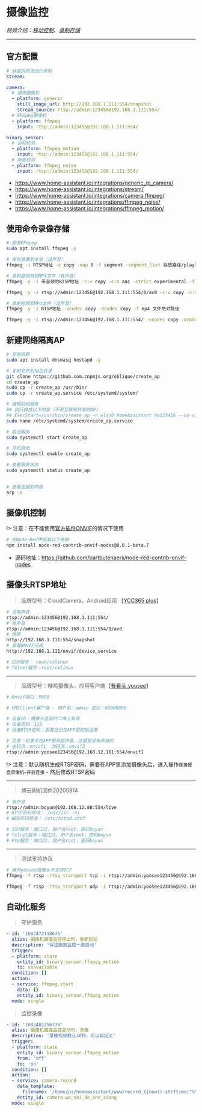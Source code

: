 # 摄像监控

*视频介绍：[移动控制](https://www.bilibili.com/video/BV1bZ4y1N74q/)、[录制存储](https://www.bilibili.com/video/BV1kK4y1872d/)*

---

## 官方配置

```yaml
# 从提供的流进行录制
stream:

camera:
  # 通用摄像机
  - platform: generic
    still_image_url: http://192.168.1.111:554/snapshot
    stream_source: rtsp://admin:123456@192.168.1.111:554/
  # FFmpeg摄像机
  - platform: ffmpeg
    input: rtsp://admin:123456@192.168.1.111:554/

binary_sensor:
  # 运动检测
  - platform: ffmpeg_motion
    input: rtsp://admin:123456@192.168.1.111:554/
  # 声音检测
  - platform: ffmpeg_noise
    input: rtsp://admin:123456@192.168.1.111:554/
```

- https://www.home-assistant.io/integrations/generic_ip_camera/
- https://www.home-assistant.io/integrations/stream/
- https://www.home-assistant.io/integrations/camera.ffmpeg/
- https://www.home-assistant.io/integrations/ffmpeg_noise/
- https://www.home-assistant.io/integrations/ffmpeg_motion/

## 使用命令录像存储

```bash
# 安装FFmpeg
sudo apt install ffmpeg -y

# 保存录像到本地（没声音）
ffmpeg -i RTSP地址 -c copy -map 0 -f segment -segment_list 存放路径/playlist.m3u8 -segment_time 5 存放路径/output%09d.ts

# 录制音视频到MP4文件（有声音）
ffmpeg -y -i 带音频的RTSP地址 -c:v copy -c:a aac -strict experimental -f mp4 文件绝对路径

ffmpeg -y -i rtsp://admin:123456@192.168.1.111:554/0/av0 -c:v copy -c:a aac -strict experimental -f mp4 /home/pi/homeassistant/media/test.mp4

# 录制视频到MP4文件（没声音）
ffmpeg -y -i RTSP地址 -vcodec copy -acodec copy -f mp4 文件绝对路径

ffmpeg -y -i rtsp://admin:123456@192.168.1.111:554/ -vcodec copy -acodec copy -f mp4 /home/pi/homeassistant/media/test.mp4

```

## 新建网络隔离AP

```bash
# 安装依赖
sudo apt install dnsmasq hostapd -y

# 复制文件到指定目录
git clone https://github.com.cnpmjs.org/oblique/create_ap
cd create_ap
sudo cp -r create_ap /usr/bin/
sudo cp -r create_ap.service /etc/systemd/system/

# 编辑启动服务
## 执行换成以下内容（不带互联网共享的AP）
## ExecStart=/usr/bin/create_ap -n wlan0 HomeAssistant ha123456 --no-virt
sudo nano /etc/systemd/system/create_ap.service

# 启动服务
sudo systemctl start create_ap

# 开机启动
sudo systemctl enable create_ap

# 查看服务状态
sudo systemctl status create_ap
 
```

```bash
# 查看连接的网络
arp -a
```

## 摄像机控制

!> 注意：在不能使用[官方插件ONVIF](https://www.home-assistant.io/integrations/onvif/)的情况下使用

```bash
# 在Node-Red中安装以下依赖
npm install node-red-contrib-onvif-nodes@0.0.1-beta.7
```
- 源码地址：https://github.com/bartbutenaers/node-red-contrib-onvif-nodes

## 摄像头RTSP地址

> 品牌型号：CloudCamera，Android应用 【[YCC365 plus](https://www.closeli.cn/app/1536546203748)】
```bash
# 没有声音
rtsp://admin:123456@192.168.1.111:554/
# 有声音
rtsp://admin:123456@192.168.1.111:554/0/av0
# 快照
http://192.168.1.111:554/snapshot
# 查看ONVIF设备
http://192.168.1.111/onvif/device_service 

# SSH服务： root/cxlinux
# Telnet服务：root/cxlinux
```

---

> 品牌型号：辣鸡摄像头，应用客户端【[有看头 yousee](http://yoosee.co/index.html)】

```bash
# Onvif端口：5000

# CMSClient客户端 - 用户名：admin 密码：00000000

# 设备ID：摄像头底部的二维上有写
# 设备密码：123
# 设备RTSP密码：需要自己在APP里初始设置

# 注意：如果不在APP里开启声音，这里是没有声音的
# 主码流：onvif1  次码流：onvif2
rtsp://admin:yoosee123456@192.168.12.161:554/onvif1
```
!> 注意：默认随机生成RTSP密码，需要在APP里添加摄像头后，进入操作`连接硬盘录像机`-`开启连接` - 然后修改RTSP密码

---

> 博云刷机固件20200914
```bash
# 有声音
rtsp://admin:boyun@192.168.12.88:554/live
# RTSP密码修改： /etc/ipc.ini
# WEB密码修改： /etc/httpd.conf

# SSH服务：端口22，用户名root，密码boyun
# Telnet服务：端口23，用户名root，密码boyun
# Ftp服务：端口21，用户名root，密码boyun
```
---
> 测试支持协议
```bash
# 辣鸡yoosee摄像头不支持TCP
ffmpeg -f rtsp -rtsp_transport tcp -i rtsp://admin:yoosee123456@192.168.1.114:554/onvif1 -an -f null -

ffmpeg -f rtsp -rtsp_transport udp -i rtsp://admin:yoosee123456@192.168.1.114:554/onvif1 -an -f null -
```

## 自动化服务

> 守护服务
```yaml
- id: '1602472118675'
  alias: 摄像机画面监控停止时，重新启动
  description: '保证画面监控一直启动'
  trigger:
  - platform: state
    entity_id: binary_sensor.ffmpeg_motion
    to: unavailable
  condition: []
  action:
  - service: ffmpeg.start
    data: {}
    entity_id: binary_sensor.ffmpeg_motion
  mode: single
```

> 监控录像
```yaml
- id: '1602481256778'
  alias: 摄像机画面监控变动时，录像
  description: '录像视频默认30秒，可以自定义'
  trigger:
  - platform: state
    entity_id: binary_sensor.ffmpeg_motion
    from: 'off'
    to: 'on'
  condition: []
  action:
  - service: camera.record
    data_template:
      filename: '/home/pi/homeassistant/www/record_{{now().strftime("%Y-%m-%d %H:%M:%S")}}.mp4'
    entity_id: camera.wo_shi_de_she_xiang
  mode: single
```